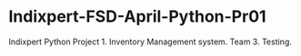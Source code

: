 # Indixpert-FSD-April-Python-Pr01
Indixpert Python Project 1. Inventory Management system. Team 3.
Testing.